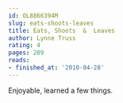 ```yaml
---
id: OL8866394M
slug: eats-shoots-leaves
title: Eats, Shoots  &  Leaves
author: Lynne Truss
rating: 4
pages: 209
reads:
- finished_at: '2010-04-28'
---
```

Enjoyable, learned a few things.
